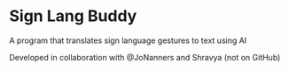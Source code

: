 # Sign Lang Buddy

A program that translates sign language gestures to text using AI

Developed in collaboration with @JoNanners and Shravya (not on GitHub)
